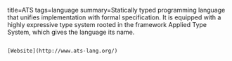title=ATS
tags=language
summary=Statically typed programming language that unifies implementation with formal specification. It is equipped with a highly expressive type system rooted in the framework Applied Type System, which gives the language its name.
~~~~~~

[Website](http://www.ats-lang.org/)
